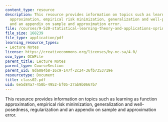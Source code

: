 ```yaml
---
content_type: resource
description: This resource provides information on topics such as learning as function
  approximation, empirical risk minimization, generalization and well-posedness, regularization
  and an appendix on sample and approximation error.
file: /courses/9-520-statistical-learning-theory-and-applications-spring-2006/6e5d84a7450b4952bf0527ab9b0667b7_class02.pdf
file_size: 168239
file_type: application/pdf
learning_resource_types:
- Lecture Notes
license: https://creativecommons.org/licenses/by-nc-sa/4.0/
ocw_type: OCWFile
parent_title: Lecture Notes
parent_type: CourseSection
parent_uid: 8da084b8-16c9-147f-2c24-36fb7353719e
resourcetype: Document
title: class02.pdf
uid: 6e5d84a7-450b-4952-bf05-27ab9b0667b7
---
```

This resource provides information on topics such as learning as function approximation, empirical risk minimization, generalization and well-posedness, regularization and an appendix on sample and approximation error.
